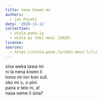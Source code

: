 ```yaml
---
title: nena kiwen mi
authors:
  - jan Pojeki
date: '2020-11-11'
collection:
  - utala.pona.la
  - utala pi toki musi (2020)
license:
sources:
  - https://utala.pona.la/toki-musi-lili/
---
```


sina weka tawa mi  
ni la nena kiwen li  
tomo mi lon kon suli.  
oko mi o, o pini  
pana e telo ni, a!  
nasa seme li sina?
